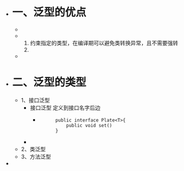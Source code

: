 - # 一、泛型的优点
	-
	- 1. 约束指定的类型，在编译期可以避免类转换异常，且不需要强转
	  2.
	-
- # 二、泛型的类型
	- 1、接口泛型
		- 接口泛型 <T> 定义到接口名字后边
			- ```
			        public interface Plate<T>{
			            public void set()
			        }
			  ```
		-
	- 2、类泛型
	- 3、方法泛型
-